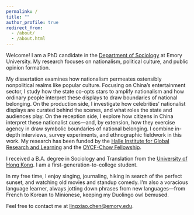 ```yaml
---
permalink: /
title: ""
author_profile: true
redirect_from: 
  - /about/
  - /about.html
---
```


Welcome! I am a PhD candidate in the [Department of Sociology](https://sociology.emory.edu/) at Emory University. My research focuses on nationalism, political culture, and public opinion formation. 

My dissertation examines how nationalism permeates ostensibly nonpolitical realms like popular culture. Focusing on China’s entertainment sector, I study how the state co-opts stars to amplify nationalism and how ordinary people interpret these displays to draw boundaries of national belonging. On the production side, I investigate how celebrities’ nationalist displays are curated behind the scenes, and what roles the state and audiences play. On the reception side, I explore how citizens in China interpret these nationalist cues—and, by extension, how they exercise agency in draw symbolic boundaries of national belonging. I combine in-depth interviews, survey experiments, and ethnographic fieldwork in this work. My research has been funded by the [Halle Institute for Global Research and Learning](https://halle.emory.edu/students/graduateglobalresearchfellows.html) and the [OYCF-Chow Fellowship](https://oycf.net/bulletin). 

I received a B.A. degree in Sociology and Translation from the [University of Hong Kong](https://sociology.hku.hk/). I am a first-generation-to-college student.

In my free time, I enjoy singing, journaling, hiking in search of the perfect sunset, and watching old movies and standup comedy. I’m also a voracious language learner, always jotting down phrases from new languages—from French to Korean to Minionese, keeping my Duolingo owl bemused. 

Feel free to contact me at [lingxiao.chen@emory.edu](lingxiao.chen@emory.edu).


